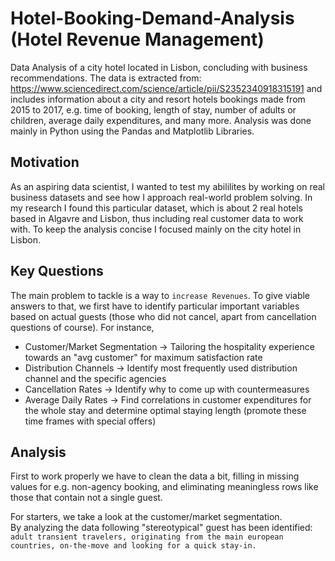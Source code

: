 # Hotel-Booking-Demand-Analysis (Hotel Revenue Management)
Data Analysis of a city hotel located in Lisbon, concluding with business recommendations. 
The data is extracted from: https://www.sciencedirect.com/science/article/pii/S2352340918315191
and includes information about a city and resort hotels bookings made from 2015 to 2017, e.g. time of booking, length of stay, number of adults or children, average daily expenditures, and many more. Analysis was done mainly in Python using the Pandas and Matplotlib Libraries. 

## Motivation
As an aspiring data scientist, I wanted to test my abililites by working on real business datasets and see how I approach real-world problem solving. In my research I found this particular dataset, which is about 2 real hotels based in Algavre and Lisbon, thus including real customer data to work with. To keep the analysis concise I focused mainly on the city hotel in Lisbon.

## Key Questions
The main problem to tackle is a way to `increase Revenues`. To give viable answers to that, we first have to identify particular important variables based on actual guests (those who did not cancel, apart from cancellation questions of course). For instance, 
* Customer/Market Segmentation &rarr; Tailoring the hospitality experience towards an "avg customer" for maximum satisfaction rate
* Distribution Channels &rarr; Identify most frequently used distribution channel and the specific agencies
* Cancellation Rates &rarr; Identify why to come up with countermeasures
* Average Daily Rates &rarr; Find correlations in customer expenditures for the whole stay and determine optimal staying length (promote   these time frames with special offers)

## Analysis
First to work properly we have to clean the data a bit, filling in missing values for e.g. non-agency booking, and eliminating meaningless rows like those that contain not a single guest. 

For starters, we take a look at the customer/market segmentation.<br>By analyzing the data following "stereotypical" guest has been identified:<br>`adult transient travelers, originating from the main european countries, on-the-move and looking for a quick stay-in.`

